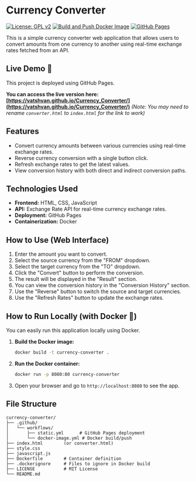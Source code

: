 # Currency Converter

[![License: GPL v2](https://img.shields.io/badge/License-GPLv2-blue.svg)](https://www.gnu.org/licenses/old-licenses/gpl-2.0.en.html)
[![Build and Push Docker Image](https://github.com/VatshVan/Currency_Converter/actions/workflows/docker-image.yml/badge.svg)](https://github.com/VatshVan/Currency_Converter/actions/workflows/docker-image.yml)
[![GitHub Pages](https://img.shields.io/github/deployments/VatshVan/Currency_Converter/github-pages?label=GitHub%20Pages)](https://vatshvan.github.io/Currency_Converter/)

This is a simple currency converter web application that allows users to convert amounts from one currency to another using real-time exchange rates fetched from an API.

## Live Demo 🚀

This project is deployed using GitHub Pages.

**You can access the live version here: [https://vatshvan.github.io/Currency_Converter/](https://vatshvan.github.io/Currency_Converter/)**
*(Note: You may need to rename `converter.html` to `index.html` for the link to work)*

## Features

- Convert currency amounts between various currencies using real-time exchange rates.
- Reverse currency conversion with a single button click.
- Refresh exchange rates to get the latest values.
- View conversion history with both direct and indirect conversion paths.

## Technologies Used

- **Frontend:** HTML, CSS, JavaScript
- **API:** Exchange Rate API for real-time currency exchange rates.
- **Deployment:** GitHub Pages
- **Containerization:** Docker

## How to Use (Web Interface)

1.  Enter the amount you want to convert.
2.  Select the source currency from the "FROM" dropdown.
3.  Select the target currency from the "TO" dropdown.
4.  Click the "Convert" button to perform the conversion.
5.  The result will be displayed in the "Result" section.
6.  You can view the conversion history in the "Conversion History" section.
7.  Use the "Reverse" button to switch the source and target currencies.
8.  Use the "Refresh Rates" button to update the exchange rates.

## How to Run Locally (with Docker 🐳)

You can easily run this application locally using Docker.

1.  **Build the Docker image:**
    ```bash
    docker build -t currency-converter .
    ```

2.  **Run the Docker container:**
    ```bash
    docker run -p 8080:80 currency-converter
    ```

3.  Open your browser and go to `http://localhost:8080` to see the app.

## File Structure

```plaintext
currency-converter/
├── .github/
│   └── workflows/
│       ├── static.yml      # GitHub Pages deployment
│       └── docker-image.yml # Docker build/push
├── index.html        (or converter.html)
├── style.css
├── javascript.js
├── Dockerfile        # Container definition
├── .dockerignore     # Files to ignore in Docker build
├── LICENSE           # MIT License
└── README.md
